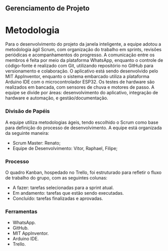 ## Gerenciamento de Projeto


# Metodologia

Para o desenvolvimento do projeto da janela inteligente, a equipe adotou a metodologia ágil Scrum, com organização do trabalho em sprints, revisões periódicas e acompanhamentos do progresso. A comunicação entre os membros é feita por meio da plataforma WhatsApp, enquanto o controle de código-fonte é realizado com Git, utilizando repositório no GitHub para versionamento e colaboração. O aplicativo está sendo desenvolvido pelo MIT AppInventor, enquanto o sistema embarcado utiliza a plataforma Arduino IDE com o microcontrolador ESP32. Os testes de hardware são realizados em bancada, com sensores de chuva e motores de passo. A equipe se divide por áreas: desenvolvimento do aplicativo, integração de hardware e automação, e gestão/documentação.

### Divisão de Papéis

A equipe utiliza metodologias ágeis, tendo escolhido o Scrum como base para definição do processo de desenvolvimento. A equipe está organizada da seguinte maneira:
- Scrum Master: Renato;
- Equipe de Desenvolvimento: Vitor, Raphael, Filipe;


### Processo

O quadro Kanban, hospedado no Trello, foi estruturado para refletir o fluxo de trabalho do grupo, com as seguintes colunas:
- A fazer: tarefas selecionadas para a sprint atual.
- Em andamento: tarefas que estão sendo executadas.
- Concluído: tarefas finalizadas e aprovadas.
 

### Ferramentas

- WhatsApp.
- GitHub.
- MIT AppInventor.
- Arduino IDE.
- Trello.
